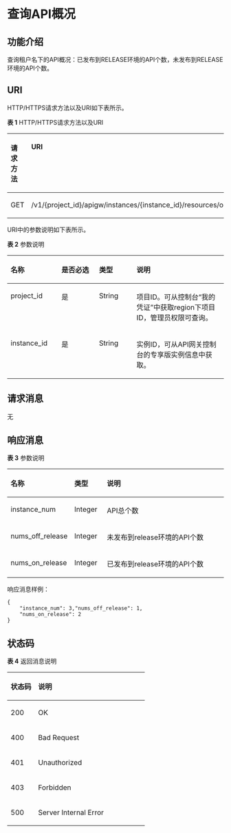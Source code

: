 # 查询API概况<a name="ZH-CN_TOPIC_0000001081837379"></a>

## 功能介绍<a name="zh-cn_topic_0225568932_section28347717"></a>

查询租户名下的API概况：已发布到RELEASE环境的API个数，未发布到RELEASE环境的API个数。

## URI<a name="zh-cn_topic_0225568932_section53802865"></a>

HTTP/HTTPS请求方法以及URI如下表所示。

**表 1**  HTTP/HTTPS请求方法以及URI

<a name="zh-cn_topic_0225568932_table19999857"></a>
<table><thead align="left"><tr id="zh-cn_topic_0225568932_row42622880"><th class="cellrowborder" valign="top" width="20%" id="mcps1.2.3.1.1"><p id="zh-cn_topic_0225568932_p29901289"><a name="zh-cn_topic_0225568932_p29901289"></a><a name="zh-cn_topic_0225568932_p29901289"></a>请求方法</p>
</th>
<th class="cellrowborder" valign="top" width="80%" id="mcps1.2.3.1.2"><p id="zh-cn_topic_0225568932_p6085350"><a name="zh-cn_topic_0225568932_p6085350"></a><a name="zh-cn_topic_0225568932_p6085350"></a>URI</p>
</th>
</tr>
</thead>
<tbody><tr id="zh-cn_topic_0225568932_row23151360"><td class="cellrowborder" valign="top" width="20%" headers="mcps1.2.3.1.1 "><p id="zh-cn_topic_0225568932_p63320862"><a name="zh-cn_topic_0225568932_p63320862"></a><a name="zh-cn_topic_0225568932_p63320862"></a>GET</p>
</td>
<td class="cellrowborder" valign="top" width="80%" headers="mcps1.2.3.1.2 "><p id="zh-cn_topic_0225568932_p28716201"><a name="zh-cn_topic_0225568932_p28716201"></a><a name="zh-cn_topic_0225568932_p28716201"></a>/v1/{project_id}/apigw/instances/{instance_id}/resources/outline/apis</p>
</td>
</tr>
</tbody>
</table>

URI中的参数说明如下表所示。

**表 2**  参数说明

<a name="zh-cn_topic_0225568932_table38510415"></a>
<table><thead align="left"><tr id="zh-cn_topic_0225568932_row62423067"><th class="cellrowborder" valign="top" width="23.46765323467653%" id="mcps1.2.5.1.1"><p id="zh-cn_topic_0225568932_p23103637"><a name="zh-cn_topic_0225568932_p23103637"></a><a name="zh-cn_topic_0225568932_p23103637"></a>名称</p>
</th>
<th class="cellrowborder" valign="top" width="17.348265173482652%" id="mcps1.2.5.1.2"><p id="zh-cn_topic_0225568932_p59455291"><a name="zh-cn_topic_0225568932_p59455291"></a><a name="zh-cn_topic_0225568932_p59455291"></a>是否必选</p>
</th>
<th class="cellrowborder" valign="top" width="17.348265173482652%" id="mcps1.2.5.1.3"><p id="zh-cn_topic_0225568932_p51149303"><a name="zh-cn_topic_0225568932_p51149303"></a><a name="zh-cn_topic_0225568932_p51149303"></a>类型</p>
</th>
<th class="cellrowborder" valign="top" width="41.835816418358164%" id="mcps1.2.5.1.4"><p id="zh-cn_topic_0225568932_p49452846"><a name="zh-cn_topic_0225568932_p49452846"></a><a name="zh-cn_topic_0225568932_p49452846"></a>说明</p>
</th>
</tr>
</thead>
<tbody><tr id="zh-cn_topic_0225568932_row46257610"><td class="cellrowborder" valign="top" width="23.46765323467653%" headers="mcps1.2.5.1.1 "><p id="zh-cn_topic_0225568932_p55878963"><a name="zh-cn_topic_0225568932_p55878963"></a><a name="zh-cn_topic_0225568932_p55878963"></a>project_id</p>
</td>
<td class="cellrowborder" valign="top" width="17.348265173482652%" headers="mcps1.2.5.1.2 "><p id="zh-cn_topic_0225568932_p29902160"><a name="zh-cn_topic_0225568932_p29902160"></a><a name="zh-cn_topic_0225568932_p29902160"></a>是</p>
</td>
<td class="cellrowborder" valign="top" width="17.348265173482652%" headers="mcps1.2.5.1.3 "><p id="zh-cn_topic_0225568932_p6155914"><a name="zh-cn_topic_0225568932_p6155914"></a><a name="zh-cn_topic_0225568932_p6155914"></a>String</p>
</td>
<td class="cellrowborder" valign="top" width="41.835816418358164%" headers="mcps1.2.5.1.4 "><p id="zh-cn_topic_0225568932_p28867016"><a name="zh-cn_topic_0225568932_p28867016"></a><a name="zh-cn_topic_0225568932_p28867016"></a>项目ID。可从控制台“我的凭证”中获取region下项目ID，管理员权限可查询。</p>
</td>
</tr>
<tr id="zh-cn_topic_0225568932_row7809161535314"><td class="cellrowborder" valign="top" width="23.46765323467653%" headers="mcps1.2.5.1.1 "><p id="zh-cn_topic_0225568932_p1780913159538"><a name="zh-cn_topic_0225568932_p1780913159538"></a><a name="zh-cn_topic_0225568932_p1780913159538"></a>instance_id</p>
</td>
<td class="cellrowborder" valign="top" width="17.348265173482652%" headers="mcps1.2.5.1.2 "><p id="zh-cn_topic_0225568932_p9809215115310"><a name="zh-cn_topic_0225568932_p9809215115310"></a><a name="zh-cn_topic_0225568932_p9809215115310"></a>是</p>
</td>
<td class="cellrowborder" valign="top" width="17.348265173482652%" headers="mcps1.2.5.1.3 "><p id="zh-cn_topic_0225568932_p1280914152538"><a name="zh-cn_topic_0225568932_p1280914152538"></a><a name="zh-cn_topic_0225568932_p1280914152538"></a>String</p>
</td>
<td class="cellrowborder" valign="top" width="41.835816418358164%" headers="mcps1.2.5.1.4 "><p id="zh-cn_topic_0225568932_p1880914157537"><a name="zh-cn_topic_0225568932_p1880914157537"></a><a name="zh-cn_topic_0225568932_p1880914157537"></a>实例ID，可从API网关控制台的专享版实例信息中获取。</p>
</td>
</tr>
</tbody>
</table>

## 请求消息<a name="zh-cn_topic_0225568932_section14463741"></a>

无

## 响应消息<a name="zh-cn_topic_0225568932_section30712386"></a>

**表 3**  参数说明

<a name="zh-cn_topic_0225568932_table12714810"></a>
<table><thead align="left"><tr id="zh-cn_topic_0225568932_row21779198"><th class="cellrowborder" valign="top" width="24.240000000000002%" id="mcps1.2.4.1.1"><p id="zh-cn_topic_0225568932_p19284637"><a name="zh-cn_topic_0225568932_p19284637"></a><a name="zh-cn_topic_0225568932_p19284637"></a>名称</p>
</th>
<th class="cellrowborder" valign="top" width="15.15%" id="mcps1.2.4.1.2"><p id="zh-cn_topic_0225568932_p18551760"><a name="zh-cn_topic_0225568932_p18551760"></a><a name="zh-cn_topic_0225568932_p18551760"></a>类型</p>
</th>
<th class="cellrowborder" valign="top" width="60.61%" id="mcps1.2.4.1.3"><p id="zh-cn_topic_0225568932_p26297600"><a name="zh-cn_topic_0225568932_p26297600"></a><a name="zh-cn_topic_0225568932_p26297600"></a>说明</p>
</th>
</tr>
</thead>
<tbody><tr id="zh-cn_topic_0225568932_row18344121603916"><td class="cellrowborder" valign="top" width="24.240000000000002%" headers="mcps1.2.4.1.1 "><p id="zh-cn_topic_0225568932_p1434581618398"><a name="zh-cn_topic_0225568932_p1434581618398"></a><a name="zh-cn_topic_0225568932_p1434581618398"></a>instance_num</p>
</td>
<td class="cellrowborder" valign="top" width="15.15%" headers="mcps1.2.4.1.2 "><p id="zh-cn_topic_0225568932_p6345191653913"><a name="zh-cn_topic_0225568932_p6345191653913"></a><a name="zh-cn_topic_0225568932_p6345191653913"></a>Integer</p>
</td>
<td class="cellrowborder" valign="top" width="60.61%" headers="mcps1.2.4.1.3 "><p id="zh-cn_topic_0225568932_p634551693910"><a name="zh-cn_topic_0225568932_p634551693910"></a><a name="zh-cn_topic_0225568932_p634551693910"></a>API总个数</p>
</td>
</tr>
<tr id="zh-cn_topic_0225568932_row49730836"><td class="cellrowborder" valign="top" width="24.240000000000002%" headers="mcps1.2.4.1.1 "><p id="zh-cn_topic_0225568932_p1665909"><a name="zh-cn_topic_0225568932_p1665909"></a><a name="zh-cn_topic_0225568932_p1665909"></a>nums_off_release</p>
</td>
<td class="cellrowborder" valign="top" width="15.15%" headers="mcps1.2.4.1.2 "><p id="zh-cn_topic_0225568932_p720906"><a name="zh-cn_topic_0225568932_p720906"></a><a name="zh-cn_topic_0225568932_p720906"></a>Integer</p>
</td>
<td class="cellrowborder" valign="top" width="60.61%" headers="mcps1.2.4.1.3 "><p id="zh-cn_topic_0225568932_p58393403"><a name="zh-cn_topic_0225568932_p58393403"></a><a name="zh-cn_topic_0225568932_p58393403"></a>未发布到release环境的API个数</p>
</td>
</tr>
<tr id="zh-cn_topic_0225568932_row55778586"><td class="cellrowborder" valign="top" width="24.240000000000002%" headers="mcps1.2.4.1.1 "><p id="zh-cn_topic_0225568932_p21771650"><a name="zh-cn_topic_0225568932_p21771650"></a><a name="zh-cn_topic_0225568932_p21771650"></a>nums_on_release</p>
</td>
<td class="cellrowborder" valign="top" width="15.15%" headers="mcps1.2.4.1.2 "><p id="zh-cn_topic_0225568932_p18673210"><a name="zh-cn_topic_0225568932_p18673210"></a><a name="zh-cn_topic_0225568932_p18673210"></a>Integer</p>
</td>
<td class="cellrowborder" valign="top" width="60.61%" headers="mcps1.2.4.1.3 "><p id="zh-cn_topic_0225568932_p36135018"><a name="zh-cn_topic_0225568932_p36135018"></a><a name="zh-cn_topic_0225568932_p36135018"></a>已发布到release环境的API个数</p>
</td>
</tr>
</tbody>
</table>

响应消息样例：

```
{
	"instance_num": 3,"nums_off_release": 1,
	"nums_on_release": 2
}
```

## 状态码<a name="zh-cn_topic_0225568932_section63064810"></a>

**表 4**  返回消息说明

<a name="zh-cn_topic_0225568932_table15538229"></a>
<table><thead align="left"><tr id="zh-cn_topic_0225568932_row4507722"><th class="cellrowborder" valign="top" width="20%" id="mcps1.2.3.1.1"><p id="zh-cn_topic_0225568932_p29581215"><a name="zh-cn_topic_0225568932_p29581215"></a><a name="zh-cn_topic_0225568932_p29581215"></a>状态码</p>
</th>
<th class="cellrowborder" valign="top" width="80%" id="mcps1.2.3.1.2"><p id="zh-cn_topic_0225568932_p47268200"><a name="zh-cn_topic_0225568932_p47268200"></a><a name="zh-cn_topic_0225568932_p47268200"></a>说明</p>
</th>
</tr>
</thead>
<tbody><tr id="zh-cn_topic_0225568932_row3518990"><td class="cellrowborder" valign="top" width="20%" headers="mcps1.2.3.1.1 "><p id="zh-cn_topic_0225568932_p16602744"><a name="zh-cn_topic_0225568932_p16602744"></a><a name="zh-cn_topic_0225568932_p16602744"></a>200</p>
</td>
<td class="cellrowborder" valign="top" width="80%" headers="mcps1.2.3.1.2 "><p id="zh-cn_topic_0225568932_p50988816"><a name="zh-cn_topic_0225568932_p50988816"></a><a name="zh-cn_topic_0225568932_p50988816"></a>OK</p>
</td>
</tr>
<tr id="zh-cn_topic_0225568932_row23805062"><td class="cellrowborder" valign="top" width="20%" headers="mcps1.2.3.1.1 "><p id="zh-cn_topic_0225568932_p49161866"><a name="zh-cn_topic_0225568932_p49161866"></a><a name="zh-cn_topic_0225568932_p49161866"></a>400</p>
</td>
<td class="cellrowborder" valign="top" width="80%" headers="mcps1.2.3.1.2 "><p id="zh-cn_topic_0225568932_p22688239"><a name="zh-cn_topic_0225568932_p22688239"></a><a name="zh-cn_topic_0225568932_p22688239"></a>Bad Request</p>
</td>
</tr>
<tr id="zh-cn_topic_0225568932_row2867565"><td class="cellrowborder" valign="top" width="20%" headers="mcps1.2.3.1.1 "><p id="zh-cn_topic_0225568932_p30946246"><a name="zh-cn_topic_0225568932_p30946246"></a><a name="zh-cn_topic_0225568932_p30946246"></a>401</p>
</td>
<td class="cellrowborder" valign="top" width="80%" headers="mcps1.2.3.1.2 "><p id="zh-cn_topic_0225568932_p23618003"><a name="zh-cn_topic_0225568932_p23618003"></a><a name="zh-cn_topic_0225568932_p23618003"></a>Unauthorized</p>
</td>
</tr>
<tr id="zh-cn_topic_0225568932_row11235441"><td class="cellrowborder" valign="top" width="20%" headers="mcps1.2.3.1.1 "><p id="zh-cn_topic_0225568932_p37655528"><a name="zh-cn_topic_0225568932_p37655528"></a><a name="zh-cn_topic_0225568932_p37655528"></a>403</p>
</td>
<td class="cellrowborder" valign="top" width="80%" headers="mcps1.2.3.1.2 "><p id="zh-cn_topic_0225568932_p13949586"><a name="zh-cn_topic_0225568932_p13949586"></a><a name="zh-cn_topic_0225568932_p13949586"></a>Forbidden</p>
</td>
</tr>
<tr id="zh-cn_topic_0225568932_row3354822"><td class="cellrowborder" valign="top" width="20%" headers="mcps1.2.3.1.1 "><p id="zh-cn_topic_0225568932_p3305141"><a name="zh-cn_topic_0225568932_p3305141"></a><a name="zh-cn_topic_0225568932_p3305141"></a>500</p>
</td>
<td class="cellrowborder" valign="top" width="80%" headers="mcps1.2.3.1.2 "><p id="zh-cn_topic_0225568932_p6744143"><a name="zh-cn_topic_0225568932_p6744143"></a><a name="zh-cn_topic_0225568932_p6744143"></a>Server Internal Error</p>
</td>
</tr>
</tbody>
</table>

